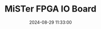---
layout: post
title: MiSTer FPGA IO Board
summary: 
date: '2024-08-29 11:33:00'
tags: [MiSTer FPGA, MiSTer FPGA Add-ons]
---